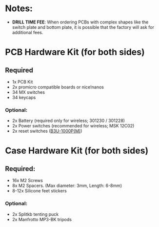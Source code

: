 # Notes:

- **DRILL TIME FEE**: When ordering PCBs with complex shapes like the switch plate and bottom plate, it is possible that the factory will ask for additional fees.

# PCB Hardware Kit (for both sides)
## Required
- 1x PCB Kit
- 2x promicro compatible boards or nice!nanos
- 34 MX switches
- 34 keycaps

### Optional:
- 2x Battery (required only for wireless; 301230 / 301228)
- 2x Power switches (recommended for wireless; MSK 12C02)
- 2x reset switches ([B3U-1000P(M)](https://github.com/davidphilipbarr/Sweep/issues/20))

# Case Hardware Kit (for both sides)

## Required:  
- 16x M2 Screws
- 8x M2 Spacers. (Max diameter: 3mm, Length: 6-8mm)
- 8-12x Silicone feet stickers

### Optional:
- 2x Splitkb tenting puck
- 2x Manfrotto MP3-BK tripods
